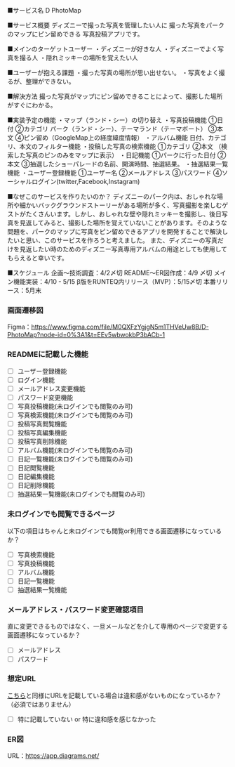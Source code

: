 ■サービス名
  D PhotoMap

■サービス概要
ディズニーで撮った写真を管理したい人に
撮った写真をパークのマップにピン留めできる
写真投稿アプリです。

■メインのターゲットユーザー
・ディズニーが好きな人
・ディズニーでよく写真を撮る人
・隠れミッキーの場所を覚えたい人

■ユーザーが抱える課題
・撮った写真の場所が思い出せない。
・写真をよく撮るが、整理ができない。

■解決方法
撮った写真がマップにピン留めできることによって、撮影した場所がすぐにわかる。

■実装予定の機能
・マップ（ランド・シー）の切り替え
・写真投稿機能
  ①日付
  ②カテゴリ
    パーク（ランド・シー）、テーマランド（テーマポート）
  ③本文
  ④ピン留め（GoogleMap上の経度緯度情報）
・アルバム機能
  日付、カテゴリ、本文のフィルター機能
・投稿した写真の検索機能
  ①カテゴリ
  ②本文
  （検索した写真のピンのみをマップに表示）
・日記機能
  ①パークに行った日付
  ②本文
  ③抽選したショーパレードの名前、開演時間、抽選結果。
・抽選結果一覧機能
・ユーザー登録機能
  ①ユーザー名
  ②メールアドレス
  ③パスワード
  ④ソーシャルログイン(twitter,Facebook,Instagram)

■なぜこのサービスを作りたいのか？
ディズニーのパーク内は、おしゃれな場所や細かいバックグラウンドストーリーがある場所が多く、写真撮影を楽しむゲストがたくさんいます。しかし、おしゃれな壁や隠れミッキーを撮影し、後日写真を見返してみると、撮影した場所を覚えていないことがあります。そのような問題を、パークのマップに写真をピン留めできるアプリを開発することで解決したいと思い、このサービスを作ろうと考えました。
また、ディズニーの写真だけを見返したい時のためのディズニー写真専用アルバムの用途としても使用してもらえると幸いです。

■スケジュール
企画〜技術調査：4/2〆切
README〜ER図作成：4/9 〆切
メイン機能実装：4/10 - 5/15
β版をRUNTEQ内リリース（MVP）：5/15〆切
本番リリース：5月末



### 画面遷移図
Figma：https://www.figma.com/file/M0QXFzYgjgN5m1THVeUw8B/D-PhotoMap?node-id=0%3A1&t=EEv5wbwokbP3bACb-1

### READMEに記載した機能
- [ ] ユーザー登録機能
- [ ] ログイン機能
- [ ] メールアドレス変更機能
- [ ] パスワード変更機能
- [ ] 写真投稿機能(未ログインでも閲覧のみ可)
- [ ] 写真検索機能(未ログインでも閲覧のみ可)
- [ ] 投稿写真閲覧機能
- [ ] 投稿写真編集機能
- [ ] 投稿写真削除機能
- [ ] アルバム機能(未ログインでも閲覧のみ可)
- [ ] 日記一覧機能(未ログインでも閲覧のみ可)
- [ ] 日記閲覧機能
- [ ] 日記編集機能
- [ ] 日記削除機能
- [ ] 抽選結果一覧機能(未ログインでも閲覧のみ可)

### 未ログインでも閲覧できるページ
以下の項目はちゃんと未ログインでも閲覧or利用できる画面遷移になっているか？
- [ ] 写真検索機能
- [ ] 写真投稿機能
- [ ] アルバム機能
- [ ] 日記一覧機能
- [ ] 抽選結果一覧機能 

### メールアドレス・パスワード変更確認項目
直に変更できるものではなく、一旦メールなどを介して専用のページで変更する画面遷移になっているか？
- [ ] メールアドレス
- [ ] パスワード

### 想定URL
[こちら](https://xd.adobe.com/view/53d16b6b-bcdf-479b-4e6a-a67539af96c5-25e0/grid/)と同様にURLを記載している場合は違和感がないものになっているか？（必須ではありません）
- [ ] 特に記載していない or 特に違和感を感じなかった
 
 ### ER図
 URL：https://app.diagrams.net/